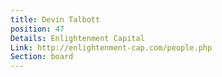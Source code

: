 ```yaml
---
title: Devin Talbott
position: 47
Details: Enlightenment Capital
Link: http://enlightenment-cap.com/people.php
Section: board
---
```


